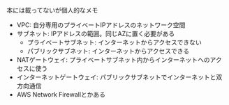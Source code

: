 本には載ってないが個人的なメモ

- VPC: 自分専用のプライベートIPアドレスのネットワーク空間
- サブネット: IPアドレスの範囲。同じAZに置く必要がある
  - プライベートサブネット: インターネットからアクセスできない
  - パブリックサブネット: インターネットからアクセスできる
- NATゲートウェイ: プライベートサブネット内からインターネットへのアクセスに使う
- インターネットゲートウェイ: パブリックサブネットでインターネットと双方向通信
- AWS Network Firewallとかある